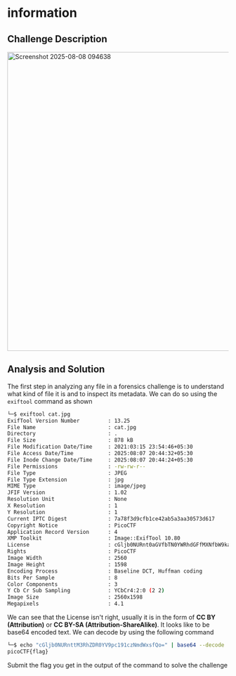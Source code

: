 # information

## Challenge Description
<img width="921" height="680" alt="Screenshot 2025-08-08 094638" src="https://github.com/user-attachments/assets/adef4e6d-951c-46a0-99c8-0232a898c35e" />


## Analysis and Solution

The first step in analyzing any file in a forensics challenge is to understand what kind of file it is and to inspect its metadata. We can do so using the `exiftool` command as shown 
```bash
└─$ exiftool cat.jpg                                             
ExifTool Version Number         : 13.25
File Name                       : cat.jpg
Directory                       : .
File Size                       : 878 kB
File Modification Date/Time     : 2021:03:15 23:54:46+05:30
File Access Date/Time           : 2025:08:07 20:44:32+05:30
File Inode Change Date/Time     : 2025:08:07 20:44:24+05:30
File Permissions                : -rw-rw-r--
File Type                       : JPEG
File Type Extension             : jpg
MIME Type                       : image/jpeg
JFIF Version                    : 1.02
Resolution Unit                 : None
X Resolution                    : 1
Y Resolution                    : 1
Current IPTC Digest             : 7a78f3d9cfb1ce42ab5a3aa30573d617
Copyright Notice                : PicoCTF
Application Record Version      : 4
XMP Toolkit                     : Image::ExifTool 10.80
License                         : cGljb0NURnt0aGVfbTN0YWRhdGFfMXNfbW9kaWZpZWR9
Rights                          : PicoCTF
Image Width                     : 2560
Image Height                    : 1598
Encoding Process                : Baseline DCT, Huffman coding
Bits Per Sample                 : 8
Color Components                : 3
Y Cb Cr Sub Sampling            : YCbCr4:2:0 (2 2)
Image Size                      : 2560x1598
Megapixels                      : 4.1

```
We can see that the License isn't right, usually it is in the form of **CC BY (Attribution)** or **CC BY-SA (Attribution-ShareAlike)**. It looks like to be base64 encoded text. We can decode by using the following command
```bash
└─$ echo "cGljb0NURnttM3RhZDR0YV9pc191czNmdWxsfQo=" | base64 --decode
picoCTF{flag}

```
Submit the flag you get in the output of the command to solve the challenge
